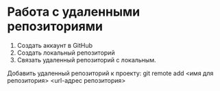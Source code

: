 # Работа с удаленными репозиториями
1. Создать аккаунт в GitHub
2. Создать локальный репозиторий
3. Связать удаленный репозиторий с локальным.

Добавить удаленный репозиторий к проекту:
git remote add <имя для репозитория> <url-адрес репозитория>
